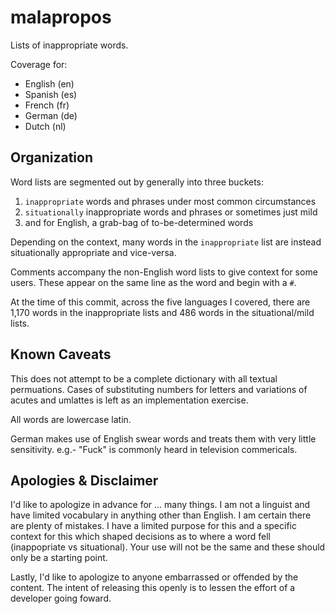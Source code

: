 # malapropos

Lists of inappropriate words.

Coverage for:
* English (en)
* Spanish (es)
* French (fr)
* German (de)
* Dutch (nl)

## Organization

Word lists are segmented out by generally into three buckets:
1. `inappropriate` words and phrases under most common circumstances
2. `situationally` inappropriate words and phrases or sometimes just mild
3. and for English, a grab-bag of to-be-determined words

Depending on the context, many words in the `inappropriate` list are
instead situationally appropriate and vice-versa.

Comments accompany the non-English word lists to give context for some
users. These appear on the same line as the word and begin with a `#`.

At the time of this commit, across the five languages I covered, there
are 1,170 words in the inappropriate lists and 486 words in the
situational/mild lists.

## Known Caveats

This does not attempt to be a complete dictionary with all textual
permuations. Cases of substituting numbers for letters and variations
of acutes and umlattes is left as an implementation exercise.

All words are lowercase latin.

German makes use of English swear words and treats them with very
little sensitivity. e.g.- "Fuck" is commonly heard in television
commericals.


## Apologies & Disclaimer

I'd like to apologize in advance for ... many things. I am not a
linguist and have limited vocabulary in anything other than English. I
am certain there are plenty of mistakes. I have a limited purpose for
this and a specific context for this which shaped decisions as to
where a word fell (inappopriate vs situational). Your use will not be
the same and these should only be a starting point.

Lastly, I'd like to apologize to anyone embarrassed or offended by the
content. The intent of releasing this openly is to lessen the effort
of a developer going foward.
